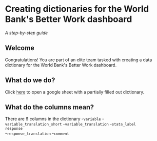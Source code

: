 # Creating dictionaries for the World Bank's Better Work dashboard

_A step-by-step guide_

## Welcome

Congratulations! You are part of an elite team tasked with creating a data dictionary for the World Bank's Better Work dashboard. 

## What do we do?

Click [here](https://docs.google.com/spreadsheets/d/17-Kd9-a-X2JvVXql679LxI9QG3is1IHEFS-Fe9PlO9Y/edit?usp=sharing) to open a google sheet with a partially filled out dictionary. 

## What do the columns mean?

There are 6 columns in the dictionary
-`variable`	
-`variable_translation_short`
-`variable_translation`	
-`stata_label	response`	
-`response_translation`	
-`comment`